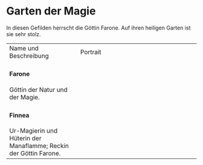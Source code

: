 # Garten der Magie

In diesen Gefilden herrscht die Göttin Farone. Auf ihren heiligen Garten ist sie sehr stolz.
<table>
<tr><td>Name und Beschreibung</td><td width="300">Portrait</td></tr>
<tr><td><h4>Farone</h4> Göttin der Natur und der Magie.</td><td><img src="farone.png" alt="" /></td></tr>
<tr><td><h4>Finnea</h4> Ur-Magierin und Hüterin der Manaflamme; Reckin der Göttin Farone.</td><td><img src="finnea.png" alt="" /></td></tr>
<!--<tr><td><h4>Adamar</h4> Magier der Mana-Flamme, Rechte Hand der Ur-Magierin Finnea; Reckin der Göttin Farone.</td><td><img src="adamar.png" alt="" /></td></tr>-->
<!--<tr><td><h4>Phaerille</h4> Klerikerin der Mana-Flamme, Linke Hand der Ur-Magierin Finnea; Reckin der Göttin Farone.</td><td><img src="phaerille.png" alt="" /></td></tr>-->
</table>